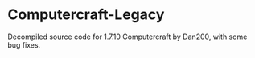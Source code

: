 # Computercraft-Legacy
Decompiled source code for 1.7.10 Computercraft by Dan200, with some bug fixes.
